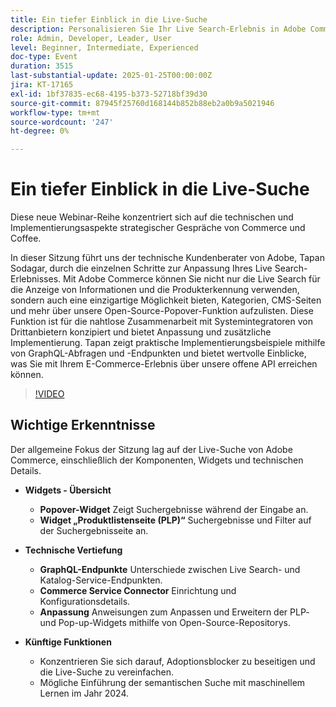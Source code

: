 ```yaml
---
title: Ein tiefer Einblick in die Live-Suche
description: Personalisieren Sie Ihr Live Search-Erlebnis in Adobe Commerce mit kompetenter Anleitung und praktischen Implementierungsbeispielen
role: Admin, Developer, Leader, User
level: Beginner, Intermediate, Experienced
doc-type: Event
duration: 3515
last-substantial-update: 2025-01-25T00:00:00Z
jira: KT-17165
exl-id: 1bf37835-ec68-4195-b373-52718bf39d30
source-git-commit: 87945f25760d168144b852b88eb2a0b9a5021946
workflow-type: tm+mt
source-wordcount: '247'
ht-degree: 0%

---
```


# Ein tiefer Einblick in die Live-Suche

Diese neue Webinar-Reihe konzentriert sich auf die technischen und Implementierungsaspekte strategischer Gespräche von Commerce und Coffee.

In dieser Sitzung führt uns der technische Kundenberater von Adobe, Tapan Sodagar, durch die einzelnen Schritte zur Anpassung Ihres Live Search-Erlebnisses. Mit Adobe Commerce können Sie nicht nur die Live Search für die Anzeige von Informationen und die Produkterkennung verwenden, sondern auch eine einzigartige Möglichkeit bieten, Kategorien, CMS-Seiten und mehr über unsere Open-Source-Popover-Funktion aufzulisten. Diese Funktion ist für die nahtlose Zusammenarbeit mit Systemintegratoren von Drittanbietern konzipiert und bietet Anpassung und zusätzliche Implementierung. Tapan zeigt praktische Implementierungsbeispiele mithilfe von GraphQL-Abfragen und -Endpunkten und bietet wertvolle Einblicke, was Sie mit Ihrem E-Commerce-Erlebnis über unsere offene API erreichen können.

>[!VIDEO](https://video.tv.adobe.com/v/3443021/?learn=on&enablevpops)

## Wichtige Erkenntnisse

Der allgemeine Fokus der Sitzung lag auf der Live-Suche von Adobe Commerce, einschließlich der Komponenten, Widgets und technischen Details.

* **Widgets - Übersicht**

   * **Popover-Widget** Zeigt Suchergebnisse während der Eingabe an.
   * **Widget „Produktlistenseite (PLP)“** Suchergebnisse und Filter auf der Suchergebnisseite an.

* **Technische Vertiefung**

   * **GraphQL-Endpunkte** Unterschiede zwischen Live Search- und Katalog-Service-Endpunkten.
   * **Commerce Service Connector** Einrichtung und Konfigurationsdetails.
   * **Anpassung** Anweisungen zum Anpassen und Erweitern der PLP- und Pop-up-Widgets mithilfe von Open-Source-Repositorys.

* **Künftige Funktionen**

   * Konzentrieren Sie sich darauf, Adoptionsblocker zu beseitigen und die Live-Suche zu vereinfachen.
   * Mögliche Einführung der semantischen Suche mit maschinellem Lernen im Jahr 2024.

